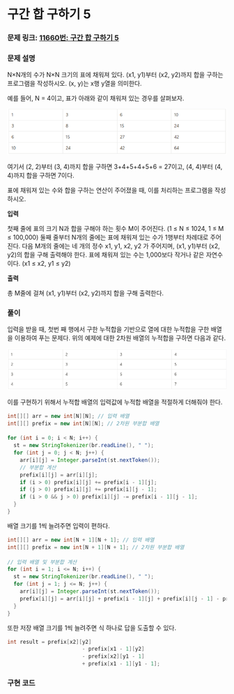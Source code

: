 # 구간 합 구하기 5

### 문제 링크: [11660번: 구간 합 구하기 5](https://www.acmicpc.net/problem/11660)

### **문제 설명**

N×N개의 수가 N×N 크기의 표에 채워져 있다. (x1, y1)부터 (x2, y2)까지 합을 구하는 프로그램을 작성하시오. (x, y)는 x행 y열을 의미한다.

예를 들어, N = 4이고, 표가 아래와 같이 채워져 있는 경우를 살펴보자.

![입력값 표](/assets/images/11660-01.png)

여기서 (2, 2)부터 (3, 4)까지 합을 구하면 3+4+5+4+5+6 = 27이고, (4, 4)부터 (4, 4)까지 합을 구하면 7이다.

표에 채워져 있는 수와 합을 구하는 연산이 주어졌을 때, 이를 처리하는 프로그램을 작성하시오.

**입력**

첫째 줄에 표의 크기 N과 합을 구해야 하는 횟수 M이 주어진다. (1 ≤ N ≤ 1024, 1 ≤ M ≤ 100,000) 둘째 줄부터 N개의 줄에는 표에 채워져 있는 수가 1행부터 차례대로 주어진다. 다음 M개의 줄에는 네 개의 정수 x1, y1, x2, y2 가 주어지며, (x1, y1)부터 (x2, y2)의 합을 구해 출력해야 한다. 표에 채워져 있는 수는 1,000보다 작거나 같은 자연수이다. (x1 ≤ x2, y1 ≤ y2)

**출력**

총 M줄에 걸쳐 (x1, y1)부터 (x2, y2)까지 합을 구해 출력한다.

### 풀이

입력을 받을 때, 첫번 째 행에서 구한 누적합을 기반으로 열에 대한 누적합을 구한 배열을 이용하여 푸는 문제다. 위의 예제에 대한 2차원 배열의 누적합을 구하면 다음과 같다.

![누적합 표](/assets/images/11660-02.png)

이를 구현하기 위해서 누적합 배열의 입력값에 누적합 배열을 적절하게 더해줘야 한다. 

```java
int[][] arr = new int[N][N]; // 입력 배열
int[][] prefix = new int[N][N]; // 2차원 부분합 배열
        
for (int i = 0; i < N; i++) {
  st = new StringTokenizer(br.readLine(), " ");
  for (int j = 0; j < N; j++) {
    arr[i][j] = Integer.parseInt(st.nextToken());
    // 부분합 계산
    prefix[i][j] = arr[i][j];
    if (i > 0) prefix[i][j] += prefix[i - 1][j];
    if (j > 0) prefix[i][j] += prefix[i][j - 1];
    if (i > 0 && j > 0) prefix[i][j] -= prefix[i - 1][j - 1];
  }
}
```

배열 크기를 1씩 늘려주면 입력이 편하다.

```java
int[][] arr = new int[N + 1][N + 1]; // 입력 배열
int[][] prefix = new int[N + 1][N + 1]; // 2차원 부분합 배열

// 입력 배열 및 부분합 계산
for (int i = 1; i <= N; i++) {
  st = new StringTokenizer(br.readLine(), " ");
  for (int j = 1; j <= N; j++) {
    arr[i][j] = Integer.parseInt(st.nextToken());
    prefix[i][j] = arr[i][j] + prefix[i - 1][j] + prefix[i][j - 1] - prefix[i - 1][j - 1];
  }
}
```

또한 저장 배열 크기를 1씩 늘려주면 식 하나로 답을 도출할 수 있다.

```java
int result = prefix[x2][y2] 
						- prefix[x1 - 1][y2] 
						- prefix[x2][y1 - 1] 
						+ prefix[x1 - 1][y1 - 1];
```

### 구현 코드

<script src="https://gist.github.com/sehako/90d6ae759661be198d4110e459378824.js"></script>